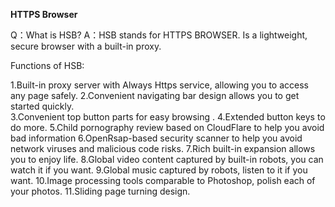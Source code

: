 **HTTPS Browser** 

Q：What is HSB? 
A：HSB stands for HTTPS BROWSER. Is a lightweight, secure browser with a built-in proxy.

Functions of HSB:

1.Built-in proxy server with Always Https service, allowing you to access any page safely.
2.Convenient navigating bar design allows you to get started quickly.  
3.Convenient top button parts for easy browsing . 
4.Extended button keys to do more.
5.Child pornography review based on CloudFlare to help you avoid bad information 
6.OpenRsap-based security scanner to help you avoid network viruses and malicious code risks. 
7.Rich built-in expansion allows you to enjoy life. 
8.Global video content captured by built-in robots, you can watch it if you want. 
9.Global music captured by robots, listen to it if you want. 
10.Image processing tools comparable to Photoshop, polish each of your photos.
11.Sliding page turning design. 
